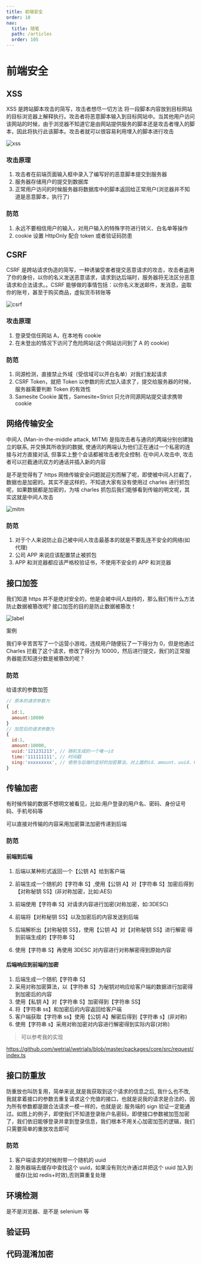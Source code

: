 ```yaml
---
title: 前端安全
order: 10
nav:
  title: 随笔
  path: /articles
  order: 105
---
```


# 前端安全

## XSS

XSS 是跨站脚本攻击的简写，攻击者想尽一切方法 将一段脚本内容放到目标网站的目标浏览器上解释执行。攻击者将恶意脚本输入到目标网站中。当其他用户访问该网站的时候，由于浏览器不知道它是由网站提供服务的脚本还是攻击者埋入的脚本，因此将执行此该脚本。攻击者就可以很容易利用埋入的脚本进行攻击

![xss](./assets/xss.jpeg)

### 攻击原理

1. 攻击者在前端页面输入框中录入了编写好的恶意脚本提交到服务器
2. 服务器存储用户的提交到数据库
3. 正常用户访问的时候服务器将数据库中的脚本返回给正常用户(浏览器并不知道是恶意脚本，执行了)

### 防范

1. 永远不要相信用户的输入，对用户输入的特殊字符进行转义、白名单等操作
2. cookie 设置 HttpOnly 配合 token 或者验证码防患

## CSRF

CSRF 是跨站请求伪造的简写，一种诱骗受害者提交恶意请求的攻击，攻击者盗用了你的身份，以你的名义发送恶意请求，请求到达后端时，服务器将无法区分恶意请求和合法请求。。CSRF 能够做的事情包括：以你名义发送邮件，发消息，盗取你的账号，甚至于购买商品，虚拟货币转账等

![csrf](./assets/csrf.jpeg)

### 攻击原理

1. 登录受信任网站 A，在本地有 cookie
2. 在未登出的情况下访问了危险网站(这个网站访问到了 A 的 cookie)

### 防范

1. 同源检测，直接禁止外域（受信域可以开白名单）对我们发起请求
2. CSRF Token，就把 Token 以参数的形式加入请求了，提交给服务器的时候，服务器需要判断 Token 的有效性
3. Samesite Cookie 属性，Samesite=Strict 只允许同源网站提交请求携带 cookie

## 网络传输安全

中间人 (Man-in-the-middle attack, MITM) 是指攻击者与通讯的两端分别创建独立的联系, 并交换其所收到的数据, 使通讯的两端认为他们正在通过一个私密的连接与对方直接对话, 但事实上整个会话都被攻击者完全控制. 在中间人攻击中, 攻击者可以拦截通讯双方的通话并插入新的内容

是不是觉得有了 https 网络传输安全问题就迎刃而解了呢，即使被中间人拦截了，数据也是加密的。其实不是这样的，不知道大家有没有使用过 charles 进行抓包呢，如果数据都是加密的，为啥 charles 抓包后我们能够看到传输的明文呢，其实这就是中间人攻击

![mitm](./assets/mitm.jpeg)

### 防范

1. 对于个人来说防止自己被中间人攻击最基本的就是不要乱连不安全的网络(如代理)
2. 公司 APP 来说应该配置禁止被抓包
3. APP 和浏览器都应该严格校验证书，不使用不安全的 APP 和浏览器

## 接口加签

我们知道 https 并不是绝对安全的，他是会被中间人劫持的，那么我们有什么方法防止数据被篡改呢? 接口加签的目的是防止数据被篡改！

![label](./assets/api-label.jpeg)

案例

我们辛辛苦苦写了一个运营小游戏，违规用户随便玩了一下得分为 0，但是他通过 Charles 拦截了这个请求，修改了得分为 10000，然后进行提交，我们的正常服务器能否知道分数是被篡改的呢？

### 防范

给请求的参数加签

```jsx |pure
// 原本的请求参数为
{
  id:1,
  amount:10000
}
// 加签后的请求参数为
{
  id:1,
  amount:10000,
  uuid:'121231213', // 随机生成的一个唯一id
  time:'111111111', // 时间戳
  sing:'xxxxxxxxx', // 使用与后端约定好的加密算法，对上面的id、amount、uuid、time的值进行加密后的值，后端会同时使用对应方式加密 然后判断加密后的串是否跟sign相同，如果不同(表示被篡改过)丢弃
}
```

## 传输加密

有时候传输的数据不想明文被看见，比如:用户登录的用户名、密码、身份证号码、手机号码等

可以直接对传输的内容采用加密算法加密传递到后端

### 防范

#### 前端到后端

1. 后端以某种形式返回一个【公钥 A】给到客户端
2. 前端生成一个随机的【字符串 S】,使用【公钥 A】对【字符串 S】加密后得到【对称秘钥 SS】(非对称加密，比如:AES)
3. 前端使用【字符串 S】对请求内容进行加密(对称加密，如:3DESC)
4. 前端将【对称秘钥 SS】以及加密后的内容发送到后端

5. 后端解析出【对称秘钥 SS】，使用【公钥 A】对【对称秘钥 SS】进行解密 得到前端生成的【字符串 S】
6. 使用【字符串 S】再使用 3DESC 对内容进行对称解密得到原始内容

#### 后端响应到前端的加密

1. 后端生成一个随机【字符串 S】
2. 采用对称加密算法，以【字符串 S】为秘钥对响应给客户端的数据进行加密得到加密后的内容
3. 使用【私钥 A】对【字符串 S】加密得到【字符串 SS】
4. 将【字符串 ss】和加密后的内容返回给客户端
5. 客户端获取【字符串 ss】使用【公钥 A】解密后得到【字符串 s】(非对称)
6. 使用【字符串 s】采用对称加密对内容进行解密得到实际内容(对称)

> 可以参考我的实现

https://github.com/wetrial/wetrials/blob/master/packages/core/src/request/index.ts

## 接口防重放

防重放也叫防复用，简单来说,就是我获取到这个请求的信息之后, 我什么也不改, 我就拿着接口的参数去重复请求这个充值的接口，也就是说我的请求是合法的，因为所有参数都是跟合法请求一模一样的，也就是说: 服务端的 sign 验证一定能通过。如图上的例子，即使我们不知道登录账户名密码，即使接口参数被加签加密了，我们依旧能够登录并拿到登录信息，我们根本不用关心加密加签的逻辑，我们只需要简单的重放攻击即可

### 防范

1. 客户端请求的时候附带一个随机的 uuid
2. 服务器端去缓存中查找这个 uuid，如果没有则允许通过并把这个 uuid 加入到缓存(比如 redis+时效),否则算重复处理

## 环境检测

是不是浏览器、是不是 selenium 等

## 验证码

## 代码混淆加密
